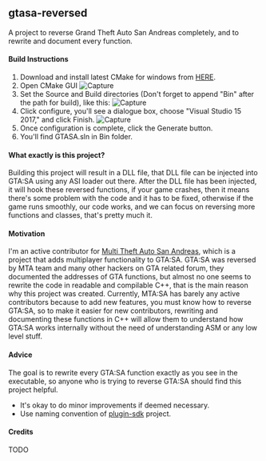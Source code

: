 ## gtasa-reversed
A project to reverse Grand Theft Auto San Andreas completely, and to rewrite and document every function. 

#### Build Instructions
1. Download and install latest CMake for windows from [HERE](https://cmake.org/download/).
2. Open CMake GUI ![Capture](/uploads/9409c1da6c25fbe4423f750d45f29000/Capture.PNG)
3. Set the Source and Build directories (Don't forget to append "Bin" after the path for build), like this: ![Capture](/uploads/a4c08a7094c1d8fe6727e24aad6c0203/Capture.PNG)
4. Click configure, you'll see a dialogue box, choose "Visual Studio 15 2017," and click Finish. ![Capture](/uploads/3b70ee507958c3703e87c1ad8d09deb2/Capture.PNG)
5. Once configuration is complete, click the Generate button.
6. You'll find GTASA.sln in Bin folder.

#### What exactly is this project?
Building this project will result in a DLL file, that DLL file can be injected into GTA:SA using any ASI loader out there. After the DLL file has been injected, it will hook these reversed functions, if your game crashes, then it means there's some problem with the code and it has to be fixed, otherwise if the game runs smoothly, our code works, and we can focus on reversing more functions and classes, that's pretty much it. 

#### Motivation
I'm an active contributor for [Multi Theft Auto San Andreas](https://ww.mtasa.com), which is a project that adds multiplayer functionality to GTA:SA. GTA:SA was reversed by MTA team and many other hackers on GTA related forum, they documented the addresses of GTA functions, but almost no one seems to rewrite the code in readable and compilable C++, that is the main reason why this project was created. Currently, MTA:SA has barely any active contributors because to add new features, you must know how to reverse GTA:SA, so to make it easier for new contributors, rewriting and documenting these functions in C++ will allow them to understand how GTA:SA works internally without the need of understanding ASM or any low level stuff.

#### Advice
The goal is to rewrite every GTA:SA function exactly as you see in the executable, so anyone who is trying to reverse GTA:SA should find this project helpful. 

- It's okay to do minor improvements if deemed necessary.
- Use naming convention of [plugin-sdk](https://github.com/DK22Pac/plugin-sdk) project.

#### Credits
TODO